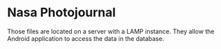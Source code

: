 # Nasa Photojournal
Those files are located on a server with a LAMP instance. They allow the Android application to access the data in the database.

